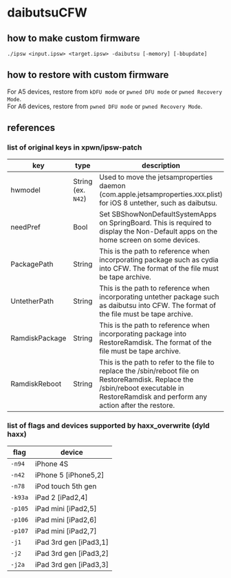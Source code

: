 # daibutsuCFW  

## how to make custom firmware  
```
./ipsw <input.ipsw> <target.ipsw> -daibutsu [-memory] [-bbupdate]
```

## how to restore with custom firmware  
For A5 devices, restore from `kDFU mode` or `pwned DFU mode` or `pwned Recovery Mode`.  
For A6 devices, restore from `pwned DFU mode` or `pwned Recovery Mode`.  

## references  
### list of original keys in xpwn/ipsw-patch  
| key | type | description | 
|---------|----------|----------|  
| hwmodel | String (ex. `N42`) | Used to move the jetsamproperties  daemon (com.apple.jetsamproperties.`XXX`.plist) for iOS 8 untether, such as daibutsu. |
| needPref | Bool | Set SBShowNonDefaultSystemApps on SpringBoard. This is required to display the Non-Default apps on the home screen on some devices. |
| PackagePath | String | This is the path to reference when incorporating package such as cydia into CFW. The format of the file must be tape archive. |
| UntetherPath | String | This is the path to reference when incorporating untether package such as daibutsu into CFW. The format of the file must be tape archive. |
| RamdiskPackage | String | This is the path to reference when incorporating package into RestoreRamdisk. The format of the file must be tape archive. |
| RamdiskReboot | String | This is the path to refer to the file to replace the /sbin/reboot file on RestoreRamdisk. Replace the /sbin/reboot executable in RestoreRamdisk and perform any action after the restore. | 

### list of flags and devices supported by haxx_overwrite (dyld haxx)
| flag | device | 
|---------|----------|
| `-n94` | iPhone 4S |
| `-n42` | iPhone 5 [iPhone5,2] |
| `-n78` | iPod touch 5th gen |
| `-k93a` | iPad 2 [iPad2,4] |
| `-p105` | iPad mini [iPad2,5] |
| `-p106` | iPad mini [iPad2,6] |
| `-p107` | iPad mini [iPad2,7] |
| `-j1` | iPad 3rd gen [iPad3,1] |
| `-j2` | iPad 3rd gen [iPad3,2] |
| `-j2a` | iPad 3rd gen [iPad3,3] |

